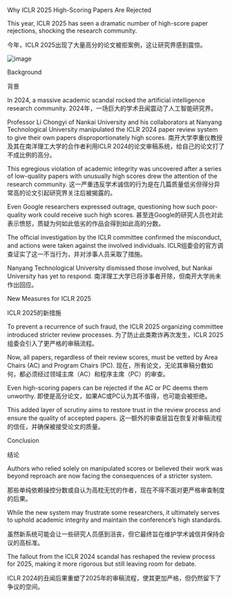 Why ICLR 2025 High-Scoring Papers Are Rejected

This year, ICLR 2025 has seen a dramatic number of high-score paper rejections, shocking the research community.

今年，ICLR 2025出现了大量高分的论文被拒案例，这让研究界感到震惊。

![image](https://github.com/user-attachments/assets/a62d99e6-889d-42c9-894a-07d48cf6a0ef)



Background

背景

In 2024, a massive academic scandal rocked the artificial intelligence research community.
2024年，一场巨大的学术丑闻震动了人工智能研究界。

Professor Li Chongyi of Nankai University and his collaborators at Nanyang Technological University manipulated the ICLR 2024 paper review system to give their own papers disproportionately high scores.
南开大学李重仪教授及其在南洋理工大学的合作者利用ICLR 2024的论文审稿系统，给自己的论文打了不成比例的高分。

This egregious violation of academic integrity was uncovered after a series of low-quality papers with unusually high scores drew the attention of the research community.
这一严重违反学术诚信的行为是在几篇质量低劣但得分异常高的论文引起研究界关注后被揭露的。

Even Google researchers expressed outrage, questioning how such poor-quality work could receive such high scores.
甚至连Google的研究人员也对此表示愤怒，质疑为何如此低劣的作品会得到如此高的分数。

The official investigation by the ICLR committee confirmed the misconduct, and actions were taken against the involved individuals.
ICLR组委会的官方调查证实了这一不当行为，并对涉事人员采取了措施。

Nanyang Technological University dismissed those involved, but Nankai University has yet to respond.
南洋理工大学已将涉事者开除，但南开大学尚未作出回应。

New Measures for ICLR 2025

ICLR 2025的新措施

To prevent a recurrence of such fraud, the ICLR 2025 organizing committee introduced stricter review processes.
为了防止此类欺诈再次发生，ICLR 2025组委会引入了更严格的审稿流程。

Now, all papers, regardless of their review scores, must be vetted by Area Chairs (AC) and Program Chairs (PC).
现在，所有论文，无论其审稿分数如何，都必须经过领域主席（AC）和程序主席（PC）的审查。

Even high-scoring papers can be rejected if the AC or PC deems them unworthy.
即使是高分论文，如果AC或PC认为其不值得，也可能会被拒绝。

This added layer of scrutiny aims to restore trust in the review process and ensure the quality of accepted papers.
这一额外的审查层旨在恢复对审稿流程的信任，并确保被接受论文的质量。


Conclusion

结论

Authors who relied solely on manipulated scores or believed their work was beyond reproach are now facing the consequences of a stricter system.

那些单纯依赖操控分数或自认为高枕无忧的作者，现在不得不面对更严格审查制度的后果。


While the new system may frustrate some researchers, it ultimately serves to uphold academic integrity and maintain the conference’s high standards.

虽然新系统可能会让一些研究人员感到沮丧，但它最终旨在维护学术诚信并保持会议的高标准。

The fallout from the ICLR 2024 scandal has reshaped the review process for 2025, making it more rigorous but still leaving room for debate.

ICLR 2024的丑闻后果重塑了2025年的审稿流程，使其更加严格，但仍然留下了争议的空间。
